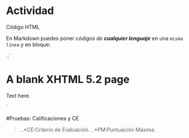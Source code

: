 # Actividad
Código HTML

En Markdown puedes poner *códigos de **cualquier lenguaje*** en una `misma línea` y en bloque:


..`<!DOCTYPE html></dt>
<html xmlns='http://www.w3.org/1999/xhtml' lang='en'>
<head>
<meta charset='utf-8' />
<title>XHTML 5.2 blank page</title>
</head>
<body>
<h1>A blank XHTML 5.2 page</h1>
<p>Text here.</p>
</body>
</html>`

#Pruebas: Calificaciones y CE
>..*CE:Criterio de Evaluación.
>..*PM:Puntuación Máxima.
